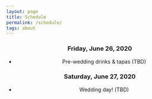 ```yaml
---
layout: page
title: Schedule
permalink: /schedule/
tags: about
---
```


<center>
<h3>Friday, June 26, 2020</h3>
<ul>
  <li>Pre-wedding drinks & tapas (TBD)</li>
</ul>

<h3>Saturday, June 27, 2020</h3>
<ul>
  <li>Wedding day! (TBD)</li>
</ul>
</center>

